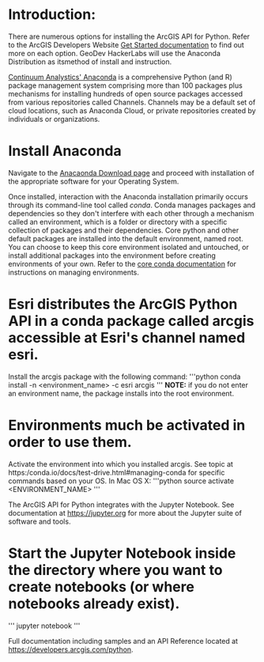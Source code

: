 # Introduction:

There are numerous options for installing the ArcGIS API for Python. Refer to the ArcGIS Developers Website [Get Started documentation](https://developers.arcgis.com/python/guide/install-and-set-up/) to find out more on each option. GeoDev HackerLabs will use the Anaconda Distribution as itsmethod of install and instruction. 

[Continuum Analystics' Anaconda](https://www.continuum.io/anaconda-overview) is a comprehensive Python (and R) package management system comprising more than 100 packages plus mechanisms for installing hundreds of open source packages accessed from various repositories called Channels. Channels may be a default set of cloud locations, such as Anaconda Cloud, or private repositories created by individuals or organizations.

# Install Anaconda

Navigate to the [Anacaonda Download page](https://www.continuum.io/downloads) and proceed with installation of the appropriate software for your Operating System. 

Once installed, interaction with the Anaconda installation primarily occurs through its command-line tool called *conda*. Conda manages packages and dependencies so they don't interfere with each other through a mechanism called an environment, which is a folder or directory with a specific collection of packages and their dependencies. Core python and other default packages are installed into the default environment, named root. You can choose to keep this core environment isolated and untouched, or install additional packages into the environment before creating environments of your own. Refer to the [core conda documentation](https://conda.io/docs/intro.html) for instructions on managing environments.

# Esri distributes the ArcGIS Python API in a conda package called arcgis accessible at Esri's channel named esri. 

Install the arcgis package with the following command:
'''python
conda install -n <environment_name> -c esri arcgis 
'''
**NOTE:** if you do not enter an environment name, the package installs into the root environment.

# Environments much be activated in order to use them.

Activate the environment into which you installed arcgis. See topic at https:/conda.io/docs/test-drive.html#managing-conda for specific commands based on your OS.
In Mac OS X:
'''python
source activate <ENVIRONMENT_NAME>
'''

The ArcGIS API for Python integrates with the Jupyter Notebook. See documentation at https://jupyter.org for more about the Jupyter suite of software and tools.  

# Start the Jupyter Notebook inside the directory where you want to create notebooks (or where notebooks already exist).
'''
jupyter notebook
''' 

Full documentation including samples and an API Reference located at https://developers.arcgis.com/python.

